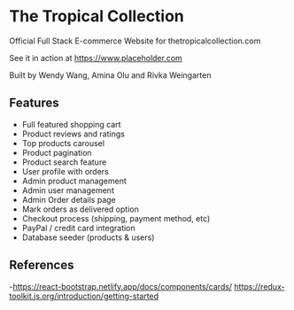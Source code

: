 # The Tropical Collection

Official Full Stack E-commerce Website for thetropicalcollection.com

See it in action at https://www.placeholder.com

Built by Wendy Wang, Amina Olu and Rivka Weingarten

## Features

- Full featured shopping cart
- Product reviews and ratings
- Top products carousel
- Product pagination
- Product search feature
- User profile with orders
- Admin product management
- Admin user management
- Admin Order details page
- Mark orders as delivered option
- Checkout process (shipping, payment method, etc)
- PayPal / credit card integration
- Database seeder (products & users)

## References

-https://react-bootstrap.netlify.app/docs/components/cards/
https://redux-toolkit.js.org/introduction/getting-started